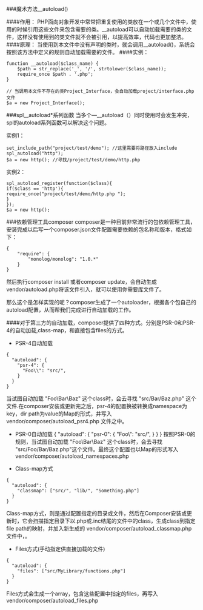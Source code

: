###魔术方法__autoload()

####作用：
PHP面向对象开发中常常把重复使用的类放在一个或几个文件中，使用的时候引用这些文件来包含需要的类。__autoload可以自动加载需要的类的文件，这样没有使用到的类文件就不会被引用，以提高效率，代码也更加整洁。
####原理：
当使用到本文件中没有声明的类时，就会调用__autoload()，系统会按照该方法中定义的规则自动加载需要的文件。
####实例：

```
function __autoload($class_name) { 
    $path = str_replace('_', '/', strtolower($class_name)); 
    require_once $path . '.php'; 
}
       
// 当调用本文件不存在的类Project_Interface，会自动加载project/interface.php 文件 
$a = new Project_Interface(); 
```
###spl__autoload*系列函数
当多个—__autoload（）同时使用时会发生冲突，spl的autoload系列函数可以解决这个问题。

实例1：

```
set_include_path("project/test/demo"); //这里需要将路径放入include 
spl_autoload("http"); 
$a = new http(); //寻找/project/test/demo/http.php 
```
实例2：
```
spl_autoload_register(function($class){ 
if($class == 'http'){ 
require_once("project/test/demo/http.php "); 
} 
}); 
$a = new http(); 
```
###依赖管理工具composer
composer是一种目前非常流行的包依赖管理工具，安装完成以后写一个composer.json文件配置需要依赖的包名称和版本，格式如下：
```
{
    "require": {
        "monolog/monolog": "1.0.*"
    }
}
```
然后执行composer install 或者composer update，会自动生成vendor/autoload.php将该文件引入，就可以使用你需要库文件了。

那么这个是怎样实现的呢？composer生成了一个autoloader，根据各个包自己的autoload配置，从而帮我们完成进行自动加载的工作。

####对于第三方的自动加载，composer提供了四种方式。分别是PSR-0和PSR-4的自动加载,class-map，和直接包含files的方式。

- PSR-4自动加载
```
{
  "autoload": {
    "psr-4": {
      "Foo\\": "src/",
    }
  }
}
```
当试图自动加载 "Foo\\Bar\\Baz" 这个class时，会去寻找 "src/Bar/Baz.php" 这个文件.在composer安装或更新完之后，psr-4的配置换被转换成namespace为key，dir path为value的Map的形式，并写入vendor/composer/autoload_psr4.php 文件之中。

- PSR-0自动加载
{
  "autoload": {
    "psr-0": {
      "Foo\\": "src/",
    }
  }
}
按照PSR-0的规则，当试图自动加载 "Foo\\Bar\\Baz" 这个class时，会去寻找 "src/Foo/Bar/Baz.php"这个文件。最终这个配置也以Map的形式写入vendor/composer/autoload_namespaces.php

- Class-map方式
```
{
  "autoload": {
    "classmap": ["src/", "lib/", "Something.php"]
  }
}
```
Class-map方式，则是通过配置指定的目录或文件，然后在Composer安装或更新时，它会扫描指定目录下以.php或.inc结尾的文件中的class，生成class到指定file path的映射，并加入新生成的 vendor/composer/autoload_classmap.php 文件中，。

- Files方式(手动指定供直接加载的文件)
```
{
  "autoload": {
    "files": ["src/MyLibrary/functions.php"]
  }
}
```
Files方式会生成一个array，包含这些配置中指定的files，再写入
vendor/composer/autoload_files.php